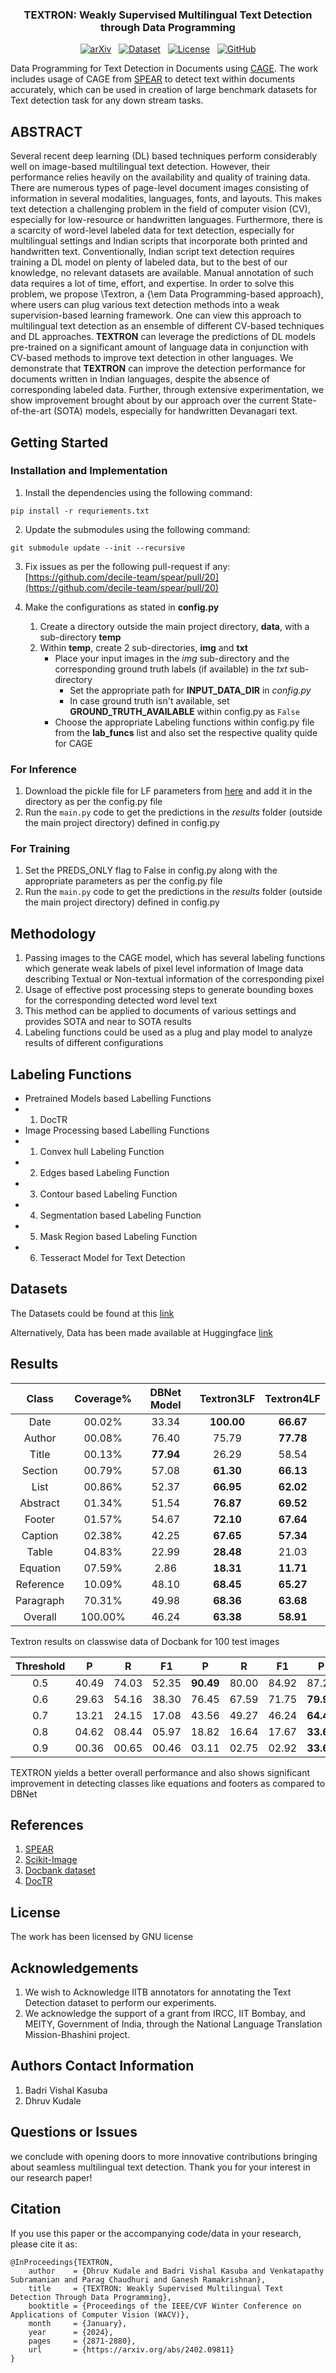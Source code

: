 <div align="center">

<h3 align="center">TEXTRON: Weakly Supervised Multilingual Text Detection through Data Programming</h3>

<p>  

[![arXiv](https://img.shields.io/badge/arXiv-2402.09811-b31b1b.svg)](https://arxiv.org/abs/2402.09811) &nbsp;
[![Dataset](https://img.shields.io/badge/%F0%9F%A4%97-Data-yellow)](https://huggingface.co/datasets/badrivishalk/TEXTRON_INDIC_DATASETS) &nbsp;
[![License](https://img.shields.io/badge/License-GNU-blue)](https://opensource.org/licenses/GPL-3.0) &nbsp;
[![GitHub](https://img.shields.io/badge/Code-GitHub-blue)](https://github.com/IITB-LEAP-OCR/TEXTRON)
</p>
</div>
 



Data Programming for Text Detection in Documents using [CAGE](https://arxiv.org/abs/1911.09860). The work includes usage of CAGE from [SPEAR](https://github.com/decile-team/spear) to detect text within documents accurately, which can be used in creation of large benchmark datasets for Text detection task for any down stream tasks.

## ABSTRACT

Several recent deep learning (DL) based techniques perform considerably well on image-based multilingual text detection. However, their performance relies heavily on the availability and quality of training data. There are numerous types of page-level document images consisting of information in several modalities, languages, fonts, and layouts. This makes text detection a challenging problem in the field of computer vision (CV), especially for low-resource or handwritten languages. Furthermore, there is a scarcity of word-level labeled data for text detection, especially for multilingual settings and Indian scripts that incorporate both printed and handwritten text. Conventionally, Indian script text detection requires training a DL model on plenty of labeled data, but to the best of our knowledge, no relevant datasets are available. Manual annotation of such data requires a lot of time, effort, and expertise. In order to solve this problem, we propose \Textron, a {\em Data Programming-based approach}, where users can plug various text detection methods into a weak supervision-based learning framework. One can view this approach to multilingual text detection as an ensemble of different CV-based techniques and DL approaches. **TEXTRON** can leverage the predictions of DL models pre-trained on a significant amount of language data in conjunction with CV-based methods to improve text detection in other languages. We demonstrate that **TEXTRON** can improve the detection performance for documents written in Indian languages, despite the absence of corresponding labeled data. Further, through extensive experimentation, we show improvement brought about by our approach over the current State-of-the-art (SOTA) models, especially for handwritten Devanagari text.



## Getting Started

### Installation and Implementation

1. Install the dependencies using the following command:
```
pip install -r requriements.txt
```

2. Update the submodules using the following command:
```
git submodule update --init --recursive
```

3. Fix issues as per the following pull-request if any: [https://github.com/decile-team/spear/pull/20](https://github.com/decile-team/spear/pull/20)

4. Make the configurations as stated in **config.py**
   1. Create a directory outside the main project directory, **data**, with a sub-directory **temp**
   2. Within **temp**, create 2 sub-directories, **img** and **txt**
       - Place your input images in the _img_ sub-directory and the corresponding ground truth labels (if available) in the _txt_ sub-directory
            - Set the appropriate path for **INPUT_DATA_DIR** in _config.py_
            - In case ground truth isn't available, set **GROUND_TRUTH_AVAILABLE** within config.py as `False`
       - Choose the appropriate Labeling functions within config.py file from the **lab_funcs** list and also set the respective quality quide for CAGE

### For Inference

1. Download the pickle file for LF parameters from [here](https://github.com/IITB-LEAP-OCR/TEXTRON/releases/tag/parameters) and add it in the directory as per the config.py file
2. Run the `main.py` code to get the predictions in the _results_ folder (outside the main project directory) defined in config.py

### For Training

1. Set the PREDS_ONLY flag to False in config.py along with the appropriate parameters as per the config.py file
2. Run the `main.py` code to get the predictions in the _results_ folder (outside the main project directory) defined in config.py


## Methodology

1. Passing images to the CAGE model, which has several labeling functions which generate weak labels of pixel level information of Image data describing Textual or Non-textual information of the corresponding pixel
2. Usage of effective post processing steps to generate bounding boxes for the corresponding detected word level text
3. This method can be applied to documents of various settings and provides SOTA and near to SOTA results
4. Labeling functions could be used as a plug and play model to analyze results of different configurations


## Labeling Functions

- Pretrained Models based Labelling Functions
- 1. DocTR 
- Image Processing based Labelling Functions
- 1. Convex hull Labeling Function
- 2. Edges based Labeling Function
- 3. Contour based Labeling Function
- 4. Segmentation based Labeling Function
- 5. Mask Region based Labeling Function
- 6. Tesseract Model for Text Detection

## Datasets


The Datasets could be found at this [link](https://iitbacin-my.sharepoint.com/:f:/g/personal/22m2119_iitb_ac_in/EghqK7T05VdEhQhxAFz9wDAB51FTKm8VDJStPL3ZxoXpQw?e=lVQXeu)

Alternatively, Data has been made available at Huggingface [link](https://huggingface.co/datasets/badrivishalk/TEXTRON_INDIC_DATASETS)


## Results

|**Class** | **Coverage%** | **DBNet Model** |**Textron3LF** |**Textron4LF** |
| :---:   | :---: | :---: | :---:   | :---: |
Date       | 00.02\%    | 33.34     | **100.00** | **66.67**|
Author     | 00.08\%    | 76.40     | 75.79      | **77.78**|
Title      | 00.13\%    | **77.94** | 26.29      | 58.54|
Section    | 00.79\%    | 57.08     | **61.30**  | **66.13**|
List       | 00.86\%    | 52.37     | **66.95**  | **62.02**|
Abstract   | 01.34\%    | 51.54     | **76.87**  | **69.52**|
Footer     | 01.57\%    | 54.67     | **72.10**  | **67.64**|
Caption    | 02.38\%    | 42.25     | **67.65**  | **57.34**|
Table      | 04.83\%    | 22.99     | **28.48**  | 21.03|
Equation   | 07.59\%    | 2.86      | **18.31**  | **11.71**|
Reference  | 10.09\%    | 48.10     | **68.45**  | **65.27**|
Paragraph  | 70.31\%    | 49.98     | **68.36**  | **63.68**|
Overall    | 100.00\%   | 46.24   | **63.38** | **58.91**|

Textron results on classwise data of Docbank for 100 test images

| Threshold | P | R | F1        | P              | R              | F1             | P              | R              | F1             |
| :---:   | :---: | :---: | :---:   | :---: | :---: | :---:   | :---: | :---: | :---: |
| 0.5 | 40.49 | 74.03  | 52.35  | **90.49** | 80.00          | 84.92          | 87.23          | **84.46** | **85.82** |
| 0.6 | 29.63 | 54.16  | 38.30  | 76.45          | 67.59          | 71.75          | **79.97** | **77.43** | **78.68** |
| 0.7 | 13.21 | 24.15  | 17.08  | 43.56          | 49.27          | 46.24          | **64.42** | **62.38** | **63.38** |
| 0.8 | 04.62 | 08.44  | 05.97  | 18.82          | 16.64          | 17.67          | **33.63** | **32.56** | **33.09** |
| 0.9 | 00.36 | 00.65  | 00.46  | 03.11          | 02.75          | 02.92          | **33.63** | **32.56** | **33.09** |

TEXTRON yields a better overall performance and also shows significant improvement in detecting classes like equations and footers as compared to DBNet

## References

1. [SPEAR](https://github.com/decile-team/spear)
2. [Scikit-Image](https://scikit-image.org/)
3. [Docbank dataset](https://github.com/doc-analysis/DocBank)
4. [DocTR](https://github.com/mindee/doctr)


## License

The work has been licensed by GNU license

## Acknowledgements

1. We wish to Acknowledge IITB annotators for annotating the Text Detection dataset to perform our experiments.
2. We acknowledge the support of a grant from IRCC, IIT Bombay, and MEITY, Government of India, through the National Language Translation Mission-Bhashini project.

## Authors Contact Information

1. Badri Vishal Kasuba
2. Dhruv Kudale

## Questions or Issues

we conclude with opening doors to more innovative contributions bringing about seamless multilingual text detection. Thank you for your interest in our research paper!


## Citation

If you use this paper or the accompanying code/data in your research, please cite it as:

```
@InProceedings{TEXTRON,
    author    = {Dhruv Kudale and Badri Vishal Kasuba and Venkatapathy Subramanian and Parag Chaudhuri and Ganesh Ramakrishnan},
    title     = {TEXTRON: Weakly Supervised Multilingual Text Detection Through Data Programming},
    booktitle = {Proceedings of the IEEE/CVF Winter Conference on Applications of Computer Vision (WACV)},
    month     = {January},
    year      = {2024},
    pages     = {2871-2880},
    url       = {https://arxiv.org/abs/2402.09811}
}
```







